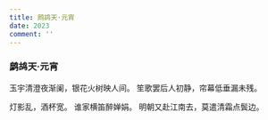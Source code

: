 ```yaml
---
title: 鹧鸪天·元宵
date: 2023
comment: ''
---
```

### 鹧鸪天·元宵

玉宇清澄夜渐阑，银花火树映人间。
笙歌罢后人初静，帘幕低垂漏未残。

灯影乱，酒杯宽。
谁家横笛醉婵娟。
明朝又赴江南去，莫遣清霜点鬓边。
